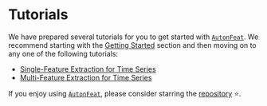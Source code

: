 # Tutorials

We have prepared several tutorials for you to get started with [`AutonFeat`](../index.md). We recommend starting with the [Getting Started](../getting_started/introduction.md) section and then moving on to any one of the following tutorials:

- [Single-Feature Extraction for Time Series](single_feature_extraction.md)
- [Multi-Feature Extraction for Time Series](multi_feature_extraction.md)


If you enjoy using [`AutonFeat`](../index.md), please consider starring the [repository](https://github.com/autonlab/AutonFeat) ⭐️.
